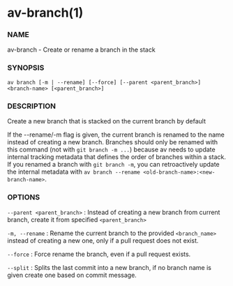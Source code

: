# av-branch(1)

### NAME

av-branch - Create or rename a branch in the stack

### SYNOPSIS

`av branch [-m | --rename] [--force] [--parent <parent_branch>] <branch-name> [<parent_branch>]`

### DESCRIPTION

Create a new branch that is stacked on the current branch by default

If the --rename/-m flag is given, the current branch is renamed to the name instead of creating a new branch. Branches should only be renamed with this command (not with `git branch -m ...`) because av needs to update internal tracking metadata that defines the order of branches within a stack. If you renamed a branch with `git branch -m`, you can retroactively update the internal metadata with `av branch --rename <old-branch-name>:<new-branch-name>`.

### OPTIONS

`--parent <parent_branch>` : Instead of creating a new branch from current branch, create it from specified `<parent_branch>`

`-m, --rename` : Rename the current branch to the provided `<branch_name>` instead of creating a new one, only if a pull request does not exist.

`--force` : Force rename the branch, even if a pull request exists.

`--split` : Splits the last commit into a new branch, if no branch name is given create one based on commit message.
